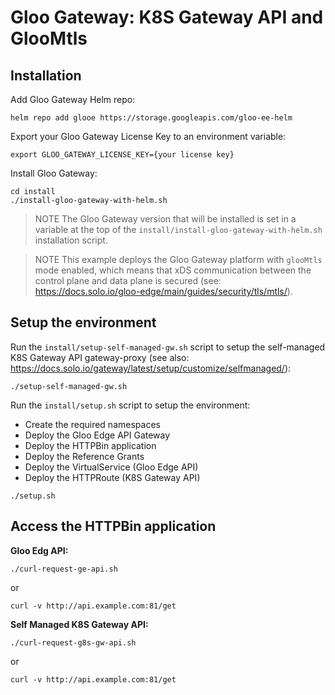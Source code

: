 # Gloo Gateway: K8S Gateway API and GlooMtls

## Installation

Add Gloo Gateway Helm repo:
```
helm repo add glooe https://storage.googleapis.com/gloo-ee-helm
```

Export your Gloo Gateway License Key to an environment variable:
```
export GLOO_GATEWAY_LICENSE_KEY={your license key}
```

Install Gloo Gateway:
```
cd install
./install-gloo-gateway-with-helm.sh
```

> NOTE
> The Gloo Gateway version that will be installed is set in a variable at the top of the `install/install-gloo-gateway-with-helm.sh` installation script.

> NOTE
> This example deploys the Gloo Gateway platform with `glooMtls` mode enabled, which means that xDS communication between the control plane and data plane is secured (see: https://docs.solo.io/gloo-edge/main/guides/security/tls/mtls/).

## Setup the environment

Run the `install/setup-self-managed-gw.sh` script to setup the self-managed K8S Gateway API gateway-proxy (see also: https://docs.solo.io/gateway/latest/setup/customize/selfmanaged/):
```
./setup-self-managed-gw.sh
```

Run the `install/setup.sh` script to setup the environment:

- Create the required namespaces
- Deploy the Gloo Edge API Gateway
- Deploy the HTTPBin application
- Deploy the Reference Grants
- Deploy the VirtualService (Gloo Edge API)
- Deploy the HTTPRoute (K8S Gateway API)

```
./setup.sh
```

## Access the HTTPBin application

__Gloo Edg API:__

```
./curl-request-ge-api.sh
```

or

```
curl -v http://api.example.com:81/get
```

__Self Managed K8S Gateway API:__

```
./curl-request-g8s-gw-api.sh
```

or

```
curl -v http://api.example.com:81/get
```